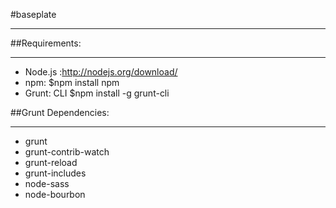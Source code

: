 #baseplate
_________

##Requirements:
_______________
* Node.js :http://nodejs.org/download/
* npm: $npm install npm
* Grunt: CLI $npm install -g grunt-cli

##Grunt Dependencies:
_____________________
* grunt
* grunt-contrib-watch
* grunt-reload
* grunt-includes
* node-sass
* node-bourbon